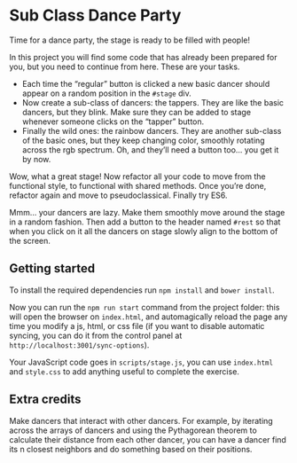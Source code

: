 # Sub Class Dance Party

Time for a dance party, the stage is ready to be filled with people!

In this project you will find some code that has already been prepared for you, but you need to continue from here. These are your tasks.

- Each time the “regular” button is clicked a new basic dancer should appear on a random position in the `#stage` div.
- Now create a sub-class of dancers: the tappers. They are like the basic dancers, but they blink. Make sure they can be added to stage whenever someone clicks on the “tapper” button.
- Finally the wild ones: the rainbow dancers. They are another sub-class of the basic ones, but they keep changing color, smoothly rotating across the rgb spectrum. Oh, and they’ll need a button too… you get it by now.

Wow, what a great stage! Now refactor all your code to move from the functional style, to functional with shared methods. Once you’re done, refactor again and move to pseudoclassical. Finally try ES6.

Mmm… your dancers are lazy. Make them smoothly move around the stage in a random fashion. Then add a button to the header named `#rest` so that when you click on it all the dancers on stage slowly align to the bottom of the screen.

## Getting started

To install the required dependencies run `npm install` and `bower install`.

Now you can run the `npm run start` command from the project folder: this will open the browser on `index.html`, and automagically reload the page any time you modify a js, html, or css file (if you want to disable automatic syncing, you can do it from the control panel at `http://localhost:3001/sync-options`).

Your JavaScript code goes in `scripts/stage.js`, you can use `index.html` and `style.css` to add anything useful to complete the exercise.

## Extra credits

Make dancers that interact with other dancers. For example, by iterating across the arrays of dancers and using the Pythagorean theorem to calculate their distance from each other dancer, you can have a dancer find its n closest neighbors and do something based on their positions.
